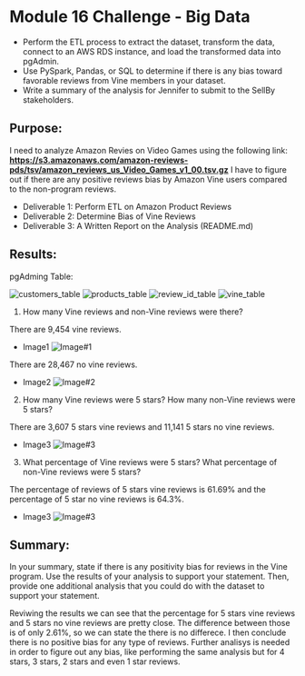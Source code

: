 # Module 16 Challenge - Big Data
- Perform the ETL process to extract the dataset, transform the data, connect to an AWS RDS instance, and load the transformed data into pgAdmin.
- Use PySpark, Pandas, or SQL to determine if there is any bias toward favorable reviews from Vine members in your dataset. 
- Write a summary of the analysis for Jennifer to submit to the SellBy stakeholders.

## Purpose: 
I need to analyze Amazon Revies on Video Games using the following link:
**https://s3.amazonaws.com/amazon-reviews-pds/tsv/amazon_reviews_us_Video_Games_v1_00.tsv.gz**
I have to figure out if there are any positive reviews bias by Amazon Vine users compared to the non-program reviews.

- Deliverable 1: Perform ETL on Amazon Product Reviews
- Deliverable 2: Determine Bias of Vine Reviews
- Deliverable 3: A Written Report on the Analysis (README.md)

## Results: 
pgAdming Table:

![customers_table](https://user-images.githubusercontent.com/95668609/166179358-57e6a0c7-4802-4aee-a06c-d9ccf8d4250b.png)
![products_table](https://user-images.githubusercontent.com/95668609/166179360-b0ab1a88-2136-46e3-900e-25c61b87e4e2.png)
![review_id_table](https://user-images.githubusercontent.com/95668609/166179361-b89e8cc7-b1a8-4cc9-88e5-cf9e6e03efe3.png)
![vine_table](https://user-images.githubusercontent.com/95668609/166179362-0983f82a-51fc-4501-ba93-fbc3c27cb714.png)

1. How many Vine reviews and non-Vine reviews were there?

There are 9,454 vine reviews.

* Image1
![Image#1](https://user-images.githubusercontent.com/95668609/166179374-8980a43c-406c-437e-929e-e2ef3e5389ee.png)


There are 28,467 no vine reviews.

* Image2
![Image#2](https://user-images.githubusercontent.com/95668609/166179386-38f2b744-cf07-475a-a9fd-c142d1e1329d.png)


2. How many Vine reviews were 5 stars? How many non-Vine reviews were 5 stars?

There are 3,607 5 stars vine reviews and 11,141 5 stars no vine reviews.

* Image3
![Image#3](https://user-images.githubusercontent.com/95668609/166179393-81a3e857-7d34-4fbf-9ad7-6fe8399e5e7d.png)


3. What percentage of Vine reviews were 5 stars? What percentage of non-Vine reviews were 5 stars?

The percentage of reviews of 5 stars vine reviews is 61.69% and the percentage of 5 star no vine reviews is 64.3%.

* Image3
![Image#3](https://user-images.githubusercontent.com/95668609/166179403-2c13565f-a222-438a-975e-ad91b4ac36d3.png)


## Summary: 
In your summary, state if there is any positivity bias for reviews in the Vine program. Use the results of your analysis to support your statement. Then, provide one additional analysis that you could do with the dataset to support your statement.

Reviwing the results we can see that the percentage for 5 stars vine reviews and 5 stars no vine reviews are pretty close. 
The difference between those is of only 2.61%, so we can state the there is no differece. 
I then conclude there is no positive bias for any type of reviews.
Further analisys is needed in order to figure out any bias, like performing the same analysis but for 4 stars, 3 stars, 2 stars and even 1 star reviews.

